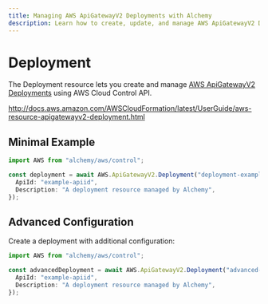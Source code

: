 ```yaml
---
title: Managing AWS ApiGatewayV2 Deployments with Alchemy
description: Learn how to create, update, and manage AWS ApiGatewayV2 Deployments using Alchemy Cloud Control.
---
```


# Deployment

The Deployment resource lets you create and manage [AWS ApiGatewayV2 Deployments](https://docs.aws.amazon.com/apigatewayv2/latest/userguide/) using AWS Cloud Control API.

http://docs.aws.amazon.com/AWSCloudFormation/latest/UserGuide/aws-resource-apigatewayv2-deployment.html

## Minimal Example

```ts
import AWS from "alchemy/aws/control";

const deployment = await AWS.ApiGatewayV2.Deployment("deployment-example", {
  ApiId: "example-apiid",
  Description: "A deployment resource managed by Alchemy",
});
```

## Advanced Configuration

Create a deployment with additional configuration:

```ts
import AWS from "alchemy/aws/control";

const advancedDeployment = await AWS.ApiGatewayV2.Deployment("advanced-deployment", {
  ApiId: "example-apiid",
  Description: "A deployment resource managed by Alchemy",
});
```

